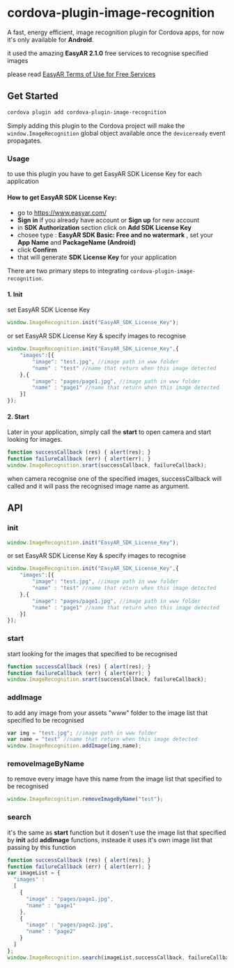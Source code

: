 # cordova-plugin-image-recognition

A fast, energy efficient, image recognition plugin for Cordova apps, for now it's only available for __Android__.

it used the amazing __EasyAR 2.1.0__ free services to recognise specified images

please read [EasyAR Terms of Use for Free Services](https://www.easyar.com/freeServices.html)

## Get Started

```bash
cordova plugin add cordova-plugin-image-recognition
```

Simply adding this plugin to the Cordova project will make the `window.ImageRecognition` global object available once the `deviceready` event propagates.

### Usage

to use this plugin you have to get EasyAR SDK License Key for each application

#### How to get EasyAR SDK License Key:

- go to https://www.easyar.com/
- __Sign in__ if you already have account or __Sign up__ for new account
- in __SDK Authorization__ section click on __Add SDK License Key__
- chosee type : __EasyAR SDK Basic: Free and no watermark__ , set your __App Name__ and __PackageName (Android)__
- click __Confirm__
- that will generate __SDK License Key__ for your application 

There are two primary steps to integrating `cordova-plugin-image-recognition`.

#### 1. Init

set EasyAR SDK License Key 

```js
window.ImageRecognition.init("EasyAR_SDK_License_Key");
```
or set EasyAR SDK License Key & specify images to recognise

```js
window.ImageRecognition.init("EasyAR_SDK_License_Key",{
    "images":[{
        "image": "test.jpg", //image path in www folder
        "name" : "test" //name that return when this image detected
    },{
        "image": "pages/page1.jpg", //image path in www folder
        "name" : "page1" //name that return when this image detected
    }]
});
```

#### 2. Start 

Later in your application, simply call the __start__ to open camera and start looking for images.

```js
function successCallback (res) { alert(res); }
function failureCallback (err) { alert(err); }
window.ImageRecognition.srart(successCallback, failureCallback);
```

when camera recognise one of the specified images, successCallback will called and it will pass the recognised image name as argument.

## API

### init

```js
window.ImageRecognition.init("EasyAR_SDK_License_Key");
```
or set EasyAR SDK License Key & specify images to recognise

```js
window.ImageRecognition.init("EasyAR_SDK_License_Key",{
    "images":[{
        "image": "test.jpg", //image path in www folder
        "name" : "test" //name that return when this image detected
    },{
        "image": "pages/page1.jpg", //image path in www folder
        "name" : "page1" //name that return when this image detected
    }]
});
```

### start

start looking for the images that specified to be recognised

```js
function successCallback (res) { alert(res); }
function failureCallback (err) { alert(err); }
window.ImageRecognition.srart(successCallback, failureCallback);
```

### addImage

to add any image from your assets "www" folder to the image list that specified to be recognised

```js
var img = "test.jpg"; //image path in www folder
var name = "test" //name that return when this image detected
window.ImageRecognition.addImage(img,name);
```

### removeImageByName

to remove every image have this name from the image list that specified to be recognised

```js
window.ImageRecognition.removeImageByName("test");
```

### search

it's the same as __start__ function but it dosen't use the image list that specified by __init__ add __addImage__ functions, insteade it uses it's own image list that passing by this function 

```js
function successCallback (res) { alert(res); }
function failureCallback (err) { alert(err); }
var imageList = {
  "images" :
  [
    {
      "image" : "pages/page1.jpg",
      "name" : "page1"
    },
    {
      "image" : "pages/page2.jpg",
      "name" : "page2"
    }
  ]
};
window.ImageRecognition.search(imageList,successCallback, failureCallback);
```
